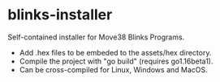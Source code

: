 # blinks-installer
Self-contained installer for Move38 Blinks Programs.

- Add .hex files to be embeded to the assets/hex directory.
- Compile the project with "go build" (requires go1.16beta1).
- Can be cross-compiled for Linux, Windows and MacOS.

